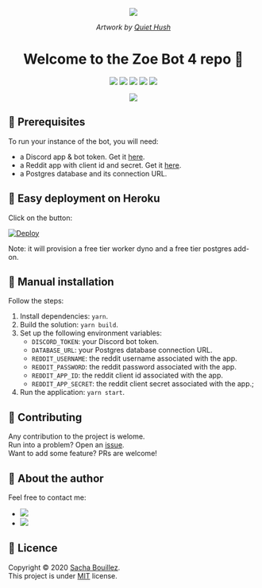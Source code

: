 <p align="center">
  <img src="https://zoe-bot-docs.vercel.app/zoe.png">
</p>
<p align="center">
  <i>Artwork by <a href="https://twitter.com/q_hush">Quiet Hush</a></i>
</p>

<h1 align="center">Welcome to the Zoe Bot 4 repo 👋</h1>

<p align="center">
  <img src="https://img.shields.io/github/package-json/v/prazdevs/zoe-bot-4" />
  <img src="https://img.shields.io/github/license/prazdevs/zoe-bot-4" />
  <img src="https://img.shields.io/github/workflow/status/prazdevs/zoe-bot-4/Build?logo=GitHub&label=build" />
  <img src="https://img.shields.io/codeclimate/maintainability/prazdevs/zoe-bot-4?logo=code-climate" />
  <img src="https://img.shields.io/npm/types/typescript" />
</p>

<p align="center">
  <a href="https://zoe-bot-docs.vercel.app" alt="Zoe Bot 4 docs" >
    <img src="https://img.shields.io/badge/ZoeBot4-read%20the%20docs-green?style=for-the-badge&logo=Read%20the%20Docs&logoColor=white" />
  </a>
</p>

## 🧱 Prerequisites

To run your instance of the bot, you will need:

- a Discord app & bot token. Get it [here](https://discord.com/developers/applications).
- a Reddit app with client id and secret. Get it [here](https://discord.com/developers/applications).
- a Postgres database and its connection URL.

## 🚀 Easy deployment on Heroku

Click on the button:

[![Deploy](https://www.herokucdn.com/deploy/button.svg)](https://heroku.com/deploy?template=https://github.com/prazdevs/zoe-bot-4)

Note: it will provision a free tier worker dyno and a free tier postgres add-on.

## 🔨 Manual installation

Follow the steps:

1. Install dependencies: `yarn`.
2. Build the solution: `yarn build`.
3. Set up the following environment variables:
   - `DISCORD_TOKEN`: your Discord bot token.
   - `DATABASE_URL`: your Postgres database connection URL.
   - `REDDIT_USERNAME`: the reddit username associated with the app.
   - `REDDIT_PASSWORD`: the reddit password associated with the app.
   - `REDDIT_APP_ID`: the reddit client id associated with the app.
   - `REDDIT_APP_SECRET`: the reddit client secret associated with the app.;
4. Run the application: `yarn start`.

## 🤝 Contributing

Any contribution to the project is welome.  
Run into a problem? Open an [issue](https://github.com/prazdevs/zoe-bot-4/issues/new/choose).  
Want to add some feature? PRs are welcome!

## 👤 About the author

Feel free to contact me:

- <a href="https://twitter.com/prazdevs"><img src="https://img.shields.io/twitter/follow/prazdevs?style=social" /><a/>
- <img src="https://img.shields.io/badge/Discord-PraZ%234184-darkgrey?labelColor=7289DA&logo=discord&logoColor=white" />

## 📝 Licence

Copyright © 2020 [Sacha Bouillez](https://github.com/prazdevs).<br />
This project is under [MIT](https://github.com/prazdevs/zoe-bot-4/blob/master/LICENCE) license.

